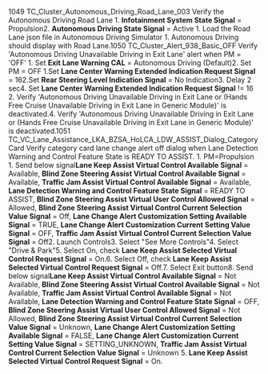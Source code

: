 1049 TC_Cluster_Autonomous_Driving_Road_Lane_003 Verify the Autonomous Driving Road Lane 1. **Infotainment System State Signal** = Propulsion2. **Autonomous Driving State Signal** = Active 1. Load the Road Lane json file in Autonomous Driving Simulator 1. Autonomous Driving should display with Road Lane.1050 TC_Cluster_Alert_938_Basic_OFF Verify 'Autonomous Driving Unavailable Driving in Exit Lane' alert when PM = 'OFF' 1. Set **Exit Lane Warning CAL** = Autonomous Driving (Default)2. Set PM = OFF 1.Set **Lane Center Warning Extended Indication Request Signal** = 162.Set **Rear Steering Level Indication Signal** = No Indication3. Delay 2 sec4. Set **Lane Center Warning Extended Indication Request Signal** != 16 2. Verify 'Autonomous Driving Unavailable Driving in Exit Lane or (Hands Free Cruise Unavailable Driving in Exit Lane in Generic Module)' is deactivated.4. Verify 'Autonomous Driving Unavailable Driving in Exit Lane or (Hands Free Cruise Unavailable Driving in Exit Lane in Generic Module)' is deactivated.1051 TC_VC_Lane_Assistance_LKA_BZSA_HoLCA_LDW_ASSIST_Dialog_CategoryCard Verify category card lane change alert off dialog when Lane Detection Warning and Control Feature State is READY TO ASSIST. 1. PM=Propulsion 1. Send below signal**Lane Keep Assist Virtual Control Available Signal** = Available, **Blind Zone Steering Assist Virtual Control Available Signal** = Available, **Traffic Jam Assist Virtual Control Available Signal** = Available, **Lane Detection Warning and Control Feature State Signal** = READY TO ASSIST, **Blind Zone Steering Assist Virtual User Control Allowed Signal** = Allowed, **Blind Zone Steering Assist Virtual Control Current Selection Value Signal** = Off, **Lane Change Alert Customization Setting Available Signal** = TRUE, **Lane Change Alert Customization Current Setting Value Signal** = OFF, **Traffic Jam Assist Virtual Control Current Selection Value Signal** = Off2. Launch Controls3. Select "See More Controls"4. Select "Drive & Park"5. Select On, check **Lane Keep Assist Selected Virtual Control Request Signal** = On.6. Select Off, check **Lane Keep Assist Selected Virtual Control Request Signal** = Off.7. Select Exit button8. Send below signal**Lane Keep Assist Virtual Control Available Signal** = Not Available, **Blind Zone Steering Assist Virtual Control Available Signal** = Not Available, **Traffic Jam Assist Virtual Control Available Signal** = Not Available, **Lane Detection Warning and Control Feature State Signal** = OFF, **Blind Zone Steering Assist Virtual User Control Allowed Signal** = Not Allowed, **Blind Zone Steering Assist Virtual Control Current Selection Value Signal** = Unknown, **Lane Change Alert Customization Setting Available Signal** = FALSE, **Lane Change Alert Customization Current Setting Value Signal** = SETTING_UNKNOWN, **Traffic Jam Assist Virtual Control Current Selection Value Signal** = Unknown 5. **Lane Keep Assist Selected Virtual Control Request Signal** = On.